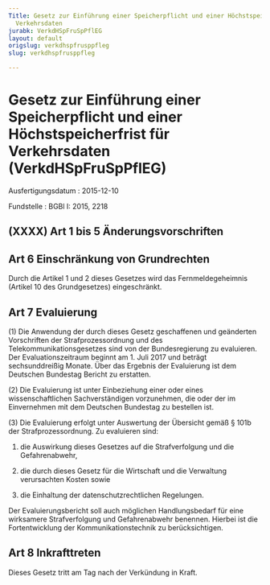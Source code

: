 ```yaml
---
Title: Gesetz zur Einführung einer Speicherpflicht und einer Höchstspeicherfrist für
  Verkehrsdaten
jurabk: VerkdHSpFruSpPflEG
layout: default
origslug: verkdhspfrusppfleg
slug: verkdhspfrusppfleg

---
```


# Gesetz zur Einführung einer Speicherpflicht und einer Höchstspeicherfrist für Verkehrsdaten (VerkdHSpFruSpPflEG)

Ausfertigungsdatum
:   2015-12-10

Fundstelle
:   BGBl I: 2015, 2218

[^F791725_01_BJNR221800015]:     Notifiziert gemäß der Richtlinie 98/34/EG des Europäischen Parlaments
    und des Rates vom 22. Juni 1998 über ein Informationsverfahren auf dem
    Gebiet der Normen und technischen Vorschriften und der Vorschriften
    für die Dienste der Informationsgesellschaft (ABl. L 204 vom
    21\.07.1998, S. 37), zuletzt geändert durch Artikel 26 Absatz 2 der
    Verordnung (EU) Nr. 1025/2012 des Europäischen Parlaments und des
    Rates vom 25. Oktober 2012 (ABl. L 316 vom 14.11.2012, S. 12).


## (XXXX) Art 1 bis 5 Änderungsvorschriften


## Art 6 Einschränkung von Grundrechten

Durch die Artikel 1 und 2 dieses Gesetzes wird das Fernmeldegeheimnis
(Artikel 10 des Grundgesetzes) eingeschränkt.


## Art 7 Evaluierung

(1) Die Anwendung der durch dieses Gesetz geschaffenen und geänderten
Vorschriften der Strafprozessordnung und des
Telekommunikationsgesetzes sind von der Bundesregierung zu evaluieren.
Der Evaluationszeitraum beginnt am 1. Juli 2017 und beträgt
sechsunddreißig Monate. Über das Ergebnis der Evaluierung ist dem
Deutschen Bundestag Bericht zu erstatten.

(2) Die Evaluierung ist unter Einbeziehung einer oder eines
wissenschaftlichen Sachverständigen vorzunehmen, die oder der im
Einvernehmen mit dem Deutschen Bundestag zu bestellen ist.

(3) Die Evaluierung erfolgt unter Auswertung der Übersicht gemäß §
101b der Strafprozessordnung. Zu evaluieren sind:

1.  die Auswirkung dieses Gesetzes auf die Strafverfolgung und die
    Gefahrenabwehr,


2.  die durch dieses Gesetz für die Wirtschaft und die Verwaltung
    verursachten Kosten sowie


3.  die Einhaltung der datenschutzrechtlichen Regelungen.



Der Evaluierungsbericht soll auch möglichen Handlungsbedarf für eine
wirksamere Strafverfolgung und Gefahrenabwehr benennen. Hierbei ist
die Fortentwicklung der Kommunikationstechnik zu berücksichtigen.


## Art 8 Inkrafttreten

Dieses Gesetz tritt am Tag nach der Verkündung in Kraft.

